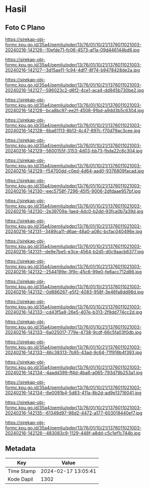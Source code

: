 # Hasil

## Foto C Plano

https://sirekap-obj-formc.kpu.go.id/35a4/pemilu/pdpr/13/76/01/10/21/1376011021003-20240216-142126--10efde71-fc06-4573-af1a-09d446144bd6.jpg

https://sirekap-obj-formc.kpu.go.id/35a4/pemilu/pdpr/13/76/01/10/21/1376011021003-20240216-142127--3d15ae11-1c94-4df7-8f74-b9478428de2a.jpg

https://sirekap-obj-formc.kpu.go.id/35a4/pemilu/pdpr/13/76/01/10/21/1376011021003-20240216-142127--596023c2-d6f2-4ce1-aca4-dd945b730be2.jpg

https://sirekap-obj-formc.kpu.go.id/35a4/pemilu/pdpr/13/76/01/10/21/1376011021003-20240216-142128--bca8bc97-ee2f-4508-91bd-a9dd3b5c6304.jpg

https://sirekap-obj-formc.kpu.go.id/35a4/pemilu/pdpr/13/76/01/10/21/1376011021003-20240216-142128--6ba61113-8b13-4c47-897c-f70d79ac3cee.jpg

https://sirekap-obj-formc.kpu.go.id/35a4/pemilu/pdpr/13/76/01/10/21/1376011021003-20240216-142129--5600155f-3153-4d03-bb73-fbda22c6c304.jpg

https://sirekap-obj-formc.kpu.go.id/35a4/pemilu/pdpr/13/76/01/10/21/1376011021003-20240216-142129--f54700dd-c0ed-4d64-aad0-9376809facad.jpg

https://sirekap-obj-formc.kpu.go.id/35a4/pemilu/pdpr/13/76/01/10/21/1376011021003-20240216-142130--eec5758f-7296-45f5-9006-2dfdaae957bf.jpg

https://sirekap-obj-formc.kpu.go.id/35a4/pemilu/pdpr/13/76/01/10/21/1376011021003-20240216-142130--2e39709a-1aed-4dc0-b2dd-93fca0b7a39d.jpg

https://sirekap-obj-formc.kpu.go.id/35a4/pemilu/pdpr/13/76/01/10/21/1376011021003-20240216-142131--3489ca11-d6ae-48a0-a08c-bcfac040496e.jpg

https://sirekap-obj-formc.kpu.go.id/35a4/pemilu/pdpr/13/76/01/10/21/1376011021003-20240216-142131--de9e7be5-e3ce-4564-b2d5-d0c9aacb6377.jpg

https://sirekap-obj-formc.kpu.go.id/35a4/pemilu/pdpr/13/76/01/10/21/1376011021003-20240216-142132--2544199e-3f9c-45c6-99e0-fe8acc712d86.jpg

https://sirekap-obj-formc.kpu.go.id/35a4/pemilu/pdpr/13/76/01/10/21/1376011021003-20240216-142132--0d886267-e5f2-4083-958f-3e46fa8dd98d.jpg

https://sirekap-obj-formc.kpu.go.id/35a4/pemilu/pdpr/13/76/01/10/21/1376011021003-20240216-142133--cd43f5a8-26e5-407e-b313-2f9dd774cc2d.jpg

https://sirekap-obj-formc.kpu.go.id/35a4/pemilu/pdpr/13/76/01/10/21/1376011021003-20240216-142133--6a025017-779e-4738-9cdf-66c5fa03f0db.jpg

https://sirekap-obj-formc.kpu.go.id/35a4/pemilu/pdpr/13/76/01/10/21/1376011021003-20240216-142133--46c38313-7b95-43ad-9c64-71f916b4f393.jpg

https://sirekap-obj-formc.kpu.go.id/35a4/pemilu/pdpr/13/76/01/10/21/1376011021003-20240216-142134--4aadd399-ff4d-4ba6-a065-793d79b253a1.jpg

https://sirekap-obj-formc.kpu.go.id/35a4/pemilu/pdpr/13/76/01/10/21/1376011021003-20240216-142134--6e0091b4-5d83-411a-8b2d-ad9e13716041.jpg

https://sirekap-obj-formc.kpu.go.id/35a4/pemilu/pdpr/13/76/01/10/21/1376011021003-20240216-142135--61349d97-98d2-4472-a177-603018440ef7.jpg

https://sirekap-obj-formc.kpu.go.id/35a4/pemilu/pdpr/13/76/01/10/21/1376011021003-20240216-142126--483083c9-1129-448f-a8dd-c5c1ef1c744b.jpg


## Metadata

| Key        | Value               |
| ---------- | ------------------- |
| Time Stamp | 2024-02-17 13:05:41 |
| Kode Dapil | 1302                |



